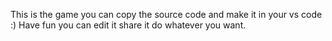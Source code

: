 This is the game you can copy the source code and make it in your vs code :)
Have fun you can edit it share it do whatever you want.
